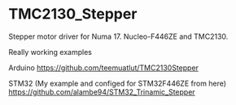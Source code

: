 # TMC2130_Stepper
 Stepper motor driver  for Numa 17. Nucleo-F446ZE and TMC2130.
 
 Really working examples
 
 Arduino
 https://github.com/teemuatlut/TMC2130Stepper
 
 STM32 (My example and configed for STM32F446ZE from here)
 https://github.com/alambe94/STM32_Trinamic_Stepper
 
 
